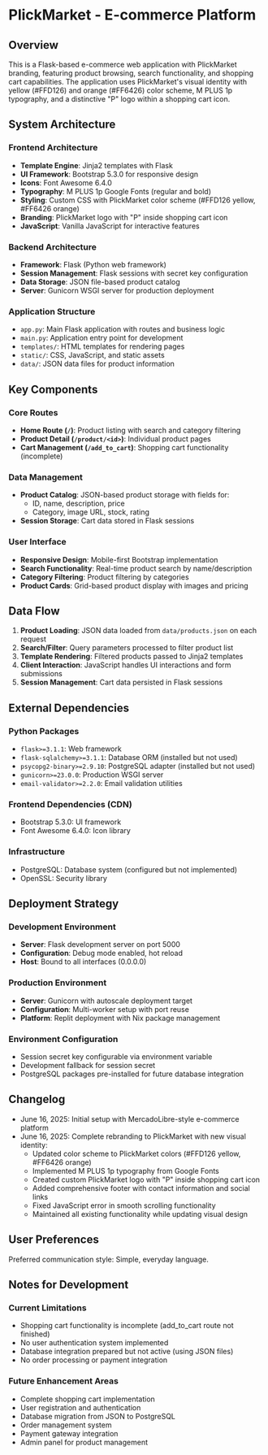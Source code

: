 # PlickMarket - E-commerce Platform

## Overview

This is a Flask-based e-commerce web application with PlickMarket branding, featuring product browsing, search functionality, and shopping cart capabilities. The application uses PlickMarket's visual identity with yellow (#FFD126) and orange (#FF6426) color scheme, M PLUS 1p typography, and a distinctive "P" logo within a shopping cart icon.

## System Architecture

### Frontend Architecture
- **Template Engine**: Jinja2 templates with Flask
- **UI Framework**: Bootstrap 5.3.0 for responsive design
- **Icons**: Font Awesome 6.4.0
- **Typography**: M PLUS 1p Google Fonts (regular and bold)
- **Styling**: Custom CSS with PlickMarket color scheme (#FFD126 yellow, #FF6426 orange)
- **Branding**: PlickMarket logo with "P" inside shopping cart icon
- **JavaScript**: Vanilla JavaScript for interactive features

### Backend Architecture
- **Framework**: Flask (Python web framework)
- **Session Management**: Flask sessions with secret key configuration
- **Data Storage**: JSON file-based product catalog
- **Server**: Gunicorn WSGI server for production deployment

### Application Structure
- `app.py`: Main Flask application with routes and business logic
- `main.py`: Application entry point for development
- `templates/`: HTML templates for rendering pages
- `static/`: CSS, JavaScript, and static assets
- `data/`: JSON data files for product information

## Key Components

### Core Routes
- **Home Route (`/`)**: Product listing with search and category filtering
- **Product Detail (`/product/<id>`)**: Individual product pages
- **Cart Management (`/add_to_cart`)**: Shopping cart functionality (incomplete)

### Data Management
- **Product Catalog**: JSON-based product storage with fields for:
  - ID, name, description, price
  - Category, image URL, stock, rating
- **Session Storage**: Cart data stored in Flask sessions

### User Interface
- **Responsive Design**: Mobile-first Bootstrap implementation
- **Search Functionality**: Real-time product search by name/description
- **Category Filtering**: Product filtering by categories
- **Product Cards**: Grid-based product display with images and pricing

## Data Flow

1. **Product Loading**: JSON data loaded from `data/products.json` on each request
2. **Search/Filter**: Query parameters processed to filter product list
3. **Template Rendering**: Filtered products passed to Jinja2 templates
4. **Client Interaction**: JavaScript handles UI interactions and form submissions
5. **Session Management**: Cart data persisted in Flask sessions

## External Dependencies

### Python Packages
- `flask>=3.1.1`: Web framework
- `flask-sqlalchemy>=3.1.1`: Database ORM (installed but not used)
- `psycopg2-binary>=2.9.10`: PostgreSQL adapter (installed but not used)
- `gunicorn>=23.0.0`: Production WSGI server
- `email-validator>=2.2.0`: Email validation utilities

### Frontend Dependencies (CDN)
- Bootstrap 5.3.0: UI framework
- Font Awesome 6.4.0: Icon library

### Infrastructure
- PostgreSQL: Database system (configured but not implemented)
- OpenSSL: Security library

## Deployment Strategy

### Development Environment
- **Server**: Flask development server on port 5000
- **Configuration**: Debug mode enabled, hot reload
- **Host**: Bound to all interfaces (0.0.0.0)

### Production Environment
- **Server**: Gunicorn with autoscale deployment target
- **Configuration**: Multi-worker setup with port reuse
- **Platform**: Replit deployment with Nix package management

### Environment Configuration
- Session secret key configurable via environment variable
- Development fallback for session secret
- PostgreSQL packages pre-installed for future database integration

## Changelog
- June 16, 2025: Initial setup with MercadoLibre-style e-commerce platform
- June 16, 2025: Complete rebranding to PlickMarket with new visual identity:
  - Updated color scheme to PlickMarket colors (#FFD126 yellow, #FF6426 orange)
  - Implemented M PLUS 1p typography from Google Fonts
  - Created custom PlickMarket logo with "P" inside shopping cart icon
  - Added comprehensive footer with contact information and social links
  - Fixed JavaScript error in smooth scrolling functionality
  - Maintained all existing functionality while updating visual design

## User Preferences

Preferred communication style: Simple, everyday language.

## Notes for Development

### Current Limitations
- Shopping cart functionality is incomplete (add_to_cart route not finished)
- No user authentication system implemented
- Database integration prepared but not active (using JSON files)
- No order processing or payment integration

### Future Enhancement Areas
- Complete shopping cart implementation
- User registration and authentication
- Database migration from JSON to PostgreSQL
- Order management system
- Payment gateway integration
- Admin panel for product management